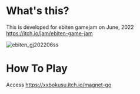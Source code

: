 # What's this?
This is developed for ebiten gamejam on June, 2022
https://itch.io/jam/ebiten-game-jam

![ebiten_gj202206ss](https://user-images.githubusercontent.com/39843894/176355826-d0f9496f-904d-47f8-8521-69165f18136d.png)

# How To Play
Access https://xxbokusu.itch.io/magnet-go
